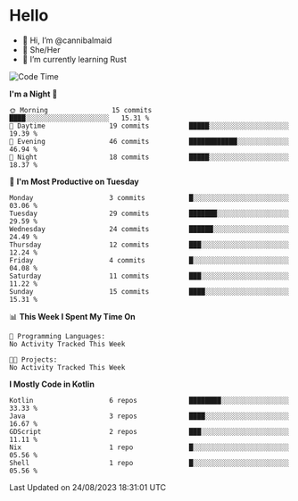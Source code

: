 # Hello
- 👋 Hi, I’m @cannibalmaid
- 👀 She/Her
- 🌱 I’m currently learning Rust

<!--START_SECTION:waka-->
![Code Time](http://img.shields.io/badge/Code%20Time-128%20hrs%207%20mins-blue)

**I'm a Night 🦉** 

```text
🌞 Morning                15 commits          ████░░░░░░░░░░░░░░░░░░░░░   15.31 % 
🌆 Daytime                19 commits          █████░░░░░░░░░░░░░░░░░░░░   19.39 % 
🌃 Evening                46 commits          ████████████░░░░░░░░░░░░░   46.94 % 
🌙 Night                  18 commits          █████░░░░░░░░░░░░░░░░░░░░   18.37 % 
```
📅 **I'm Most Productive on Tuesday** 

```text
Monday                   3 commits           █░░░░░░░░░░░░░░░░░░░░░░░░   03.06 % 
Tuesday                  29 commits          ███████░░░░░░░░░░░░░░░░░░   29.59 % 
Wednesday                24 commits          ██████░░░░░░░░░░░░░░░░░░░   24.49 % 
Thursday                 12 commits          ███░░░░░░░░░░░░░░░░░░░░░░   12.24 % 
Friday                   4 commits           █░░░░░░░░░░░░░░░░░░░░░░░░   04.08 % 
Saturday                 11 commits          ███░░░░░░░░░░░░░░░░░░░░░░   11.22 % 
Sunday                   15 commits          ████░░░░░░░░░░░░░░░░░░░░░   15.31 % 
```


📊 **This Week I Spent My Time On** 

```text
💬 Programming Languages: 
No Activity Tracked This Week

🐱‍💻 Projects: 
No Activity Tracked This Week
```

**I Mostly Code in Kotlin** 

```text
Kotlin                   6 repos             ████████░░░░░░░░░░░░░░░░░   33.33 % 
Java                     3 repos             ████░░░░░░░░░░░░░░░░░░░░░   16.67 % 
GDScript                 2 repos             ███░░░░░░░░░░░░░░░░░░░░░░   11.11 % 
Nix                      1 repo              █░░░░░░░░░░░░░░░░░░░░░░░░   05.56 % 
Shell                    1 repo              █░░░░░░░░░░░░░░░░░░░░░░░░   05.56 % 
```




 Last Updated on 24/08/2023 18:31:01 UTC
<!--END_SECTION:waka-->
